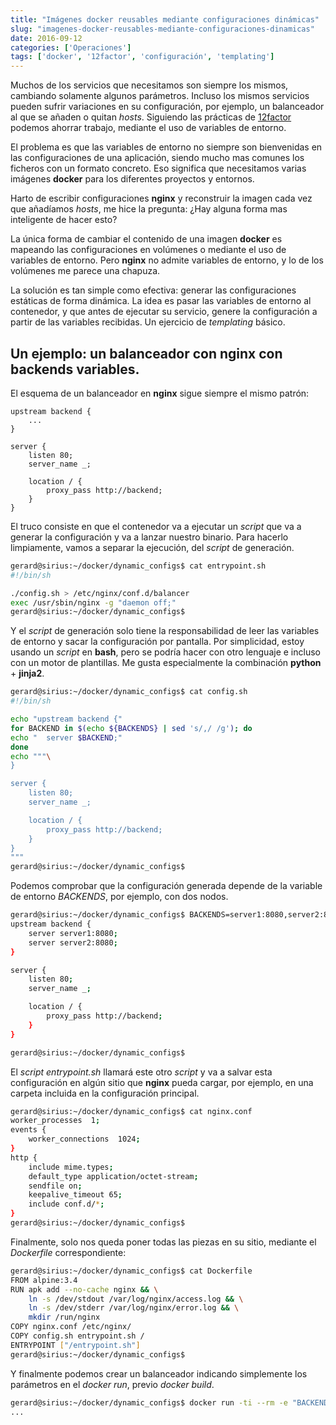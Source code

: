 ```yaml
---
title: "Imágenes docker reusables mediante configuraciones dinámicas"
slug: "imagenes-docker-reusables-mediante-configuraciones-dinamicas"
date: 2016-09-12
categories: ['Operaciones']
tags: ['docker', '12factor', 'configuración', 'templating']
---
```


Muchos de los servicios que necesitamos son siempre los mismos, cambiando solamente algunos parámetros. Incluso los mismos servicios pueden sufrir variaciones en su configuración, por ejemplo, un balanceador al que se añaden o quitan *hosts*. Siguiendo las prácticas de [12factor](http://12factor.net/es/) podemos ahorrar trabajo, mediante el uso de variables de entorno.<!--more-->

El problema es que las variables de entorno no siempre son bienvenidas en las configuraciones de una aplicación, siendo mucho mas comunes los ficheros con un formato concreto. Eso significa que necesitamos varias imágenes **docker** para los diferentes proyectos y entornos.

Harto de escribir configuraciones **nginx** y reconstruir la imagen cada vez que añadíamos *hosts*, me hice la pregunta: ¿Hay alguna forma mas inteligente de hacer esto?

La única forma de cambiar el contenido de una imagen **docker** es mapeando las configuraciones en volúmenes o mediante el uso de variables de entorno. Pero **nginx** no admite variables de entorno, y lo de los volúmenes me parece una chapuza.

La solución es tan simple como efectiva: generar las configuraciones estáticas de forma dinámica. La idea es pasar las variables de entorno al contenedor, y que antes de ejecutar su servicio, genere la configuración a partir de las variables recibidas. Un ejercicio de *templating* básico.

## Un ejemplo: un balanceador con nginx con backends variables.

El esquema de un balanceador en **nginx** sigue siempre el mismo patrón:

```nginx
upstream backend {
	...
}

server {
	listen 80;
	server_name _;

	location / {
		proxy_pass http://backend;
	}
}
```

El truco consiste en que el contenedor va a ejecutar un *script* que va a generar la configuración y va a lanzar nuestro binario. Para hacerlo limpiamente, vamos a separar la ejecución, del *script* de generación.

```bash
gerard@sirius:~/docker/dynamic_configs$ cat entrypoint.sh 
#!/bin/sh

./config.sh > /etc/nginx/conf.d/balancer
exec /usr/sbin/nginx -g "daemon off;"
gerard@sirius:~/docker/dynamic_configs$ 
```

Y el *script* de generación solo tiene la responsabilidad de leer las variables de entorno y sacar la configuración por pantalla. Por simplicidad, estoy usando un *script* en **bash**, pero se podría hacer con otro lenguaje e incluso con un motor de plantillas. Me gusta especialmente la combinación **python** + **jinja2**.

```bash
gerard@sirius:~/docker/dynamic_configs$ cat config.sh 
#!/bin/sh

echo "upstream backend {"
for BACKEND in $(echo ${BACKENDS} | sed 's/,/ /g'); do
echo "	server $BACKEND;"
done
echo """\
}

server {
	listen 80;
	server_name _;

	location / {
		proxy_pass http://backend;
	}
}
"""
gerard@sirius:~/docker/dynamic_configs$ 
```

Podemos comprobar que la configuración generada depende de la variable de entorno *BACKENDS*, por ejemplo, con dos nodos.

```bash
gerard@sirius:~/docker/dynamic_configs$ BACKENDS=server1:8080,server2:8080 ./config.sh 
upstream backend {
	server server1:8080;
	server server2:8080;
}

server {
	listen 80;
	server_name _;

	location / {
		proxy_pass http://backend;
	}
}

gerard@sirius:~/docker/dynamic_configs$ 
```

El *script* *entrypoint.sh* llamará este otro *script* y va a salvar esta configuración en algún sitio que **nginx** pueda cargar, por ejemplo, en una carpeta incluida en la configuración principal.

```bash
gerard@sirius:~/docker/dynamic_configs$ cat nginx.conf 
worker_processes  1;
events {
	worker_connections  1024;
}
http {
	include mime.types;
	default_type application/octet-stream;
	sendfile on;
	keepalive_timeout 65;
	include conf.d/*;
}
gerard@sirius:~/docker/dynamic_configs$ 
```

Finalmente, solo nos queda poner todas las piezas en su sitio, mediante el *Dockerfile* correspondiente:

```bash
gerard@sirius:~/docker/dynamic_configs$ cat Dockerfile 
FROM alpine:3.4
RUN apk add --no-cache nginx && \
    ln -s /dev/stdout /var/log/nginx/access.log && \
    ln -s /dev/stderr /var/log/nginx/error.log && \
    mkdir /run/nginx
COPY nginx.conf /etc/nginx/
COPY config.sh entrypoint.sh /
ENTRYPOINT ["/entrypoint.sh"]
gerard@sirius:~/docker/dynamic_configs$ 
```

Y finalmente podemos crear un balanceador indicando simplemente los parámetros en el *docker run*, previo *docker build*.

```bash
gerard@sirius:~/docker/dynamic_configs$ docker run -ti --rm -e "BACKENDS=server1:8080,server2:8080,server3:8080" balancer
...  
```
